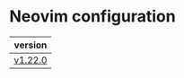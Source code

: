 # Neovim configuration

| version                                                                |
| :--------------------------------------------------------------------: |
| [v1.22.0](https://github.com/vladdoster/neovim-configuration/releases) |
